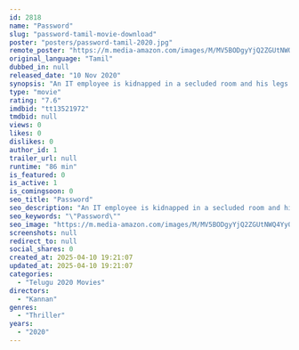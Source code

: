 ```yaml
---
id: 2818
name: "Password"
slug: "password-tamil-movie-download"
poster: "posters/password-tamil-2020.jpg"
remote_poster: "https://m.media-amazon.com/images/M/MV5BODgyYjQ2ZGUtNWQ4Yy00ODcwLTk1ODQtYzg4M2RjMDg2NTU0XkEyXkFqcGdeQXVyMTI2NTg0ODUy._V1_SX300.jpg"
original_language: "Tamil"
dubbed_in: null
released_date: "10 Nov 2020"
synopsis: "An IT employee is kidnapped in a secluded room and his legs are locked in an immovable chair. Along him in the room are a dead body and a laptop with an internet connection. The room is locked and the key is hanging in the door.Meanw"
type: "movie"
rating: "7.6"
imdbid: "tt13521972"
tmdbid: null
views: 0
likes: 0
dislikes: 0
author_id: 1
trailer_url: null
runtime: "86 min"
is_featured: 0
is_active: 1
is_comingsoon: 0
seo_title: "Password"
seo_description: "An IT employee is kidnapped in a secluded room and his legs are locked in an immovable chair. Along him in the room are a dead body and a laptop with an internet connection. The room is locked and the key is hanging in the door.Meanw"
seo_keywords: "\"Password\""
seo_image: "https://m.media-amazon.com/images/M/MV5BODgyYjQ2ZGUtNWQ4Yy00ODcwLTk1ODQtYzg4M2RjMDg2NTU0XkEyXkFqcGdeQXVyMTI2NTg0ODUy._V1_SX300.jpg"
screenshots: null
redirect_to: null
social_shares: 0
created_at: 2025-04-10 19:21:07
updated_at: 2025-04-10 19:21:07
categories:
  - "Telugu 2020 Movies"
directors:
  - "Kannan"
genres:
  - "Thriller"
years:
  - "2020"
---
```

